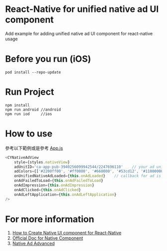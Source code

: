 
# React-Native for unified native ad UI component 

Add example for adding unified native ad UI component for react-native usage

# Before you run (iOS)
```shell
pod install --repo-update
```

# Run Project
```shell
npm install
npm run android //android
npm run iod     //ios
```

# How to use
參考以下範例或是參考 [App.js](https://github.com/newman-chen/react-native-unified-native-ad-sample/blob/master/App.js)
```javascript
<CYNativeAdView
    style={styles.nativeView} 
    adUnitID='ca-app-pub-3940256099942544/2247696110'    // your ad unit id
    adColors={['#2200ff00', '#ff0000', '#660000', '#53cd12', '#11000000']}    // color sets
    onUnifiedNativeAdLoaded={this.onAdLoaded}    // callback for ad is loaded
    onAdFailedToLoad={this.onAdFailedToLoad}
    onAdImpression={this.onAdImpression}
    onAdClicked={this.onAdClicked}
    onAdLeftApplication={this.onAdLeftApplication}
/>
```

# For more information
1. [How to Create Native UI component for React-Native](https://medium.com/@newmanchen/%E5%A6%82%E4%BD%95%E5%BB%BA%E7%AB%8B-android-native-ui-component-with-react-native-ce198854ba22)
2. [Official Doc for Native Component](https://facebook.github.io/react-native/docs/native-components-android.html)
3. [Native Ad Advanced](https://developers.google.com/admob/android/native-unified)
